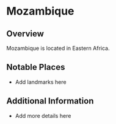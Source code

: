 # Mozambique
## Overview
Mozambique is located in Eastern Africa.

## Notable Places
- Add landmarks here

## Additional Information
- Add more details here
